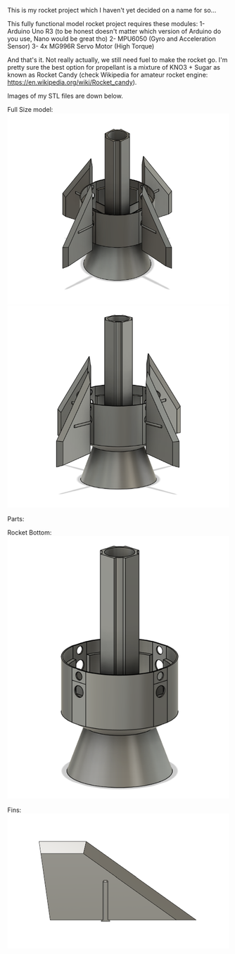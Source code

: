 This is my rocket project which I haven't yet decided on a name for so...

This fully functional model rocket project requires these modules:
1- Arduino Uno R3 (to be honest doesn't matter which version of Arduino do you use, Nano would be great tho)
2- MPU6050 (Gyro and Acceleration Sensor)
3- 4x MG996R Servo Motor (High Torque)

And that's it. Not really actually, we still need fuel to make the rocket go. I'm pretty sure the best option for propellant is a mixture of KNO3 + Sugar
as known as Rocket Candy (check Wikipedia for amateur rocket engine: https://en.wikipedia.org/wiki/Rocket_candy).


Images of my STL files are down below.

Full Size model:
![ROCKETV1-1](RocketV1/imagesV1/rocketFullBodyDesign1.png)
![ROCKETV1-2](RocketV1/imagesV1/rocketFullBodyDesign2.png)


Parts:

Rocket Bottom:
![R-BOTTOM](RocketV1/imagesV1/R-BOTTOM.png)

Fins:
![R-FINS](RocketV1/imagesV1/FinV2.png)
